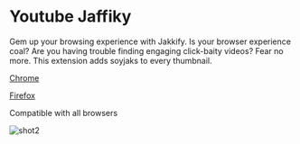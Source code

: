 # Youtube Jaffiky

Gem up your browsing experience with Jakkify. Is your browser experience coal? Are you having trouble finding engaging click-baity videos? Fear no more. This extension adds soyjaks to every thumbnail.

[Chrome](TO:DO)

[Firefox](TO:DO)


Compatible with all browsers

![shot2](https://github.com/dogjak/Jakkify-Youtube/assets/136870768/a284028c-282b-40b0-89bd-8a642dc4b3be)
